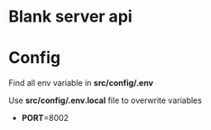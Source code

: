 # Blank server api

# Config
Find all env variable in **src/config/.env**

Use **src/config/.env.local** file to overwrite variables

 - **PORT**=8002
